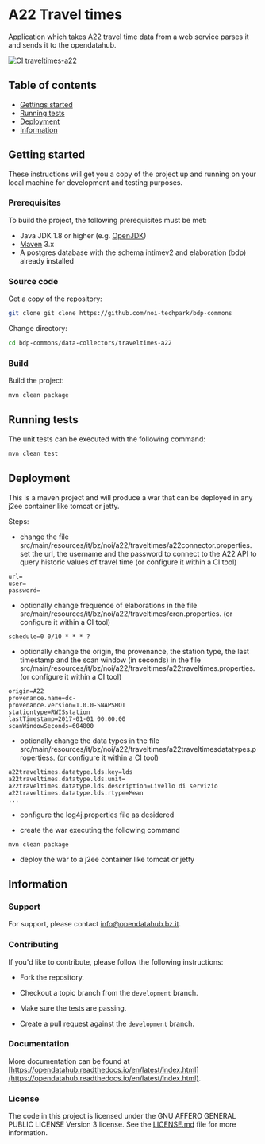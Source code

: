 # A22 Travel times

Application which takes A22 travel time data from a web service parses it and sends it to the opendatahub.

[![CI traveltimes-a22](https://github.com/noi-techpark/bdp-commons/actions/workflows/ci-traveltimes-a22.yml/badge.svg)](https://github.com/noi-techpark/bdp-commons/actions/workflows/ci-traveltimes-a22.yml)

## Table of contents

- [Gettings started](#getting-started)
- [Running tests](#running-tests)
- [Deployment](#deployment)
- [Information](#information)

## Getting started

These instructions will get you a copy of the project up and running
on your local machine for development and testing purposes.

### Prerequisites

To build the project, the following prerequisites must be met:

- Java JDK 1.8 or higher (e.g. [OpenJDK](https://openjdk.java.net/))
- [Maven](https://maven.apache.org/) 3.x
- A postgres database with the schema intimev2 and elaboration (bdp) already installed

### Source code

Get a copy of the repository:

```bash
git clone git clone https://github.com/noi-techpark/bdp-commons
```

Change directory:

```bash
cd bdp-commons/data-collectors/traveltimes-a22
```

### Build

Build the project:

```bash
mvn clean package
```

## Running tests

The unit tests can be executed with the following command:

```bash
mvn clean test
```

## Deployment

This is a maven project and will produce a war that can be deployed in any j2ee container like tomcat or jetty.

Steps:

* change the file src/main/resources/it/bz/noi/a22/traveltimes/a22connector.properties. set the url, the username and the 
  password to connect to the A22 API to query historic values of travel time (or configure it within a CI tool)
  
```
url=
user=
password=
```

* optionally change frequence of elaborations in the file src/main/resources/it/bz/noi/a22/traveltimes/cron.properties.
  (or configure it within a CI tool)
  
```
schedule=0 0/10 * * * ?
```

* optionally change the origin, the provenance, the station type, the last timestamp and the scan window (in seconds) in the file 
src/main/resources/it/bz/noi/a22/traveltimes/a22traveltimes.properties. (or configure it within a CI tool)
  
```
origin=A22
provenance.name=dc-
provenance.version=1.0.0-SNAPSHOT
stationtype=RWISstation
lastTimestamp=2017-01-01 00:00:00
scanWindowSeconds=604800
```

* optionally change the data types in the file src/main/resources/it/bz/noi/a22/traveltimes/a22traveltimesdatatypes.propertiess.
  (or configure it within a CI tool)
  
```
a22traveltimes.datatype.lds.key=lds
a22traveltimes.datatype.lds.unit=
a22traveltimes.datatype.lds.description=Livello di servizio
a22traveltimes.datatype.lds.rtype=Mean
...
```

* configure the log4j.properties file as desidered

* create the war executing the following command

```
mvn clean package
```

* deploy the war to a j2ee container like tomcat or jetty


## Information

### Support

For support, please contact [info@opendatahub.bz.it](mailto:info@opendatahub.bz.it).

### Contributing

If you'd like to contribute, please follow the following instructions:

- Fork the repository.

- Checkout a topic branch from the `development` branch.

- Make sure the tests are passing.

- Create a pull request against the `development` branch.

### Documentation

More documentation can be found at [https://opendatahub.readthedocs.io/en/latest/index.html](https://opendatahub.readthedocs.io/en/latest/index.html).

### License

The code in this project is licensed under the GNU AFFERO GENERAL PUBLIC LICENSE Version 3 license. See the [LICENSE.md](LICENSE.md) file for more information.
